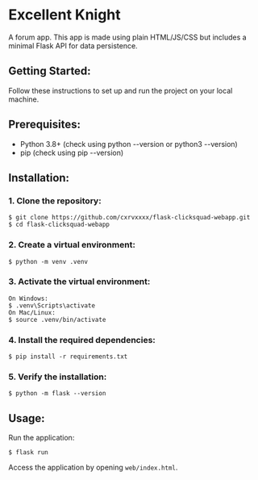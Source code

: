 # Excellent Knight

A forum app. This app is made using plain HTML/JS/CSS but includes a minimal Flask API for data persistence.

## Getting Started:
Follow these instructions to set up and run the project on your local machine.

## Prerequisites:
- Python 3.8+ (check using python --version or python3 --version)
- pip (check using pip --version)

## Installation:
### 1. Clone the repository:
```
$ git clone https://github.com/cxrvxxxx/flask-clicksquad-webapp.git
$ cd flask-clicksquad-webapp
```

### 2. Create a virtual environment:
```
$ python -m venv .venv
```

### 3. Activate the virtual environment:
```
On Windows:
$ .venv\Scripts\activate
On Mac/Linux:
$ source .venv/bin/activate
```

### 4. Install the required dependencies:
```
$ pip install -r requirements.txt
```

### 5. Verify the installation:
```
$ python -m flask --version
```

## Usage:
Run the application:
```
$ flask run
```

Access the application by opening `web/index.html`.
